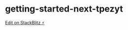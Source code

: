 # getting-started-next-tpezyt

[Edit on StackBlitz ⚡️](https://stackblitz.com/edit/getting-started-next-mdaeaf)